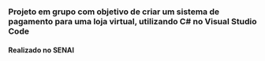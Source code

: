 ### Projeto em grupo com objetivo de criar um sistema de pagamento para uma loja virtual, utilizando C# no Visual Studio Code
#### Realizado no SENAI
